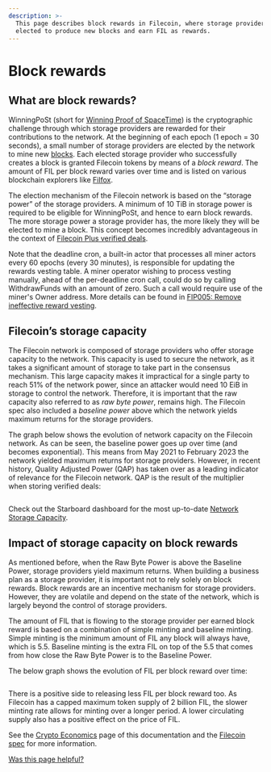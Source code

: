 ```yaml
---
description: >-
  This page describes block rewards in Filecoin, where storage providers are
  elected to produce new blocks and earn FIL as rewards.
---
```


# Block rewards

## What are block rewards?

WinningPoSt (short for [Winning Proof of SpaceTime](https://spec.filecoin.io/algorithms/pos/post/)) is the cryptographic challenge through which storage providers are rewarded for their contributions to the network. At the beginning of each epoch (1 epoch = 30 seconds), a small number of storage providers are elected by the network to mine new [blocks](../../reference/general/glossary.md#block). Each elected storage provider who successfully creates a block is granted Filecoin tokens by means of a _block reward_. The amount of FIL per block reward varies over time and is listed on various blockchain explorers like [Filfox](https://filfox.info/en).

The election mechanism of the Filecoin network is based on the “storage power” of the storage providers. A minimum of 10 TiB in storage power is required to be eligible for WinningPoSt, and hence to earn block rewards. The more storage power a storage provider has, the more likely they will be elected to mine a block. This concept becomes incredibly advantageous in the context of [Filecoin Plus verified deals](../../basics/how-storage-works/filecoin-plus.md).

Note that the deadline cron, a built-in actor that processes all miner actors every 60 epochs (every 30 minutes), is responsible for updating the rewards vesting table.  A miner operator wishing to process vesting manually, ahead of the per-deadline cron call, could do so by calling WithdrawFunds with an amount of zero. Such a call would require use of the miner's Owner address.  More details can be found in [FIP005: Remove ineffective reward vesting](https://github.com/filecoin-project/FIPs/blob/master/FIPS/fip-0005.md). 

## Filecoin’s storage capacity

The Filecoin network is composed of storage providers who offer storage capacity to the network. This capacity is used to secure the network, as it takes a significant amount of storage to take part in the consensus mechanism. This large capacity makes it impractical for a single party to reach 51% of the network power, since an attacker would need 10 EiB in storage to control the network. Therefore, it is important that the raw capacity also referred to as _raw byte power_, remains high. The Filecoin spec also included a _baseline power_ above which the network yields maximum returns for the storage providers.

The graph below shows the evolution of network capacity on the Filecoin network. As can be seen, the baseline power goes up over time (and becomes exponential). This means from May 2021 to February 2023 the network yielded maximum returns for storage providers. However, in recent history, Quality Adjusted Power (QAP) has taken over as a leading indicator of relevance for the Filecoin network. QAP is the result of the multiplier when storing verified deals:

<figure><img src="../../.gitbook/assets/storage-providers-filecoin-economics-block-rewards-capacity.webp" alt=""><figcaption></figcaption></figure>

Check out the Starboard dashboard for the most up-to-date [Network Storage Capacity](https://dashboard.starboard.ventures/capacity-services#network-storage-capacity).

## Impact of storage capacity on block rewards

As mentioned before, when the Raw Byte Power is above the Baseline Power, storage providers yield maximum returns. When building a business plan as a storage provider, it is important not to rely solely on block rewards. Block rewards are an incentive mechanism for storage providers. However, they are volatile and depend on the state of the network, which is largely beyond the control of storage providers.

The amount of FIL that is flowing to the storage provider per earned block reward is based on a combination of simple minting and baseline minting. Simple minting is the minimum amount of FIL any block will always have, which is 5.5. Baseline minting is the extra FIL on top of the 5.5 that comes from how close the Raw Byte Power is to the Baseline Power.

The below graph shows the evolution of FIL per block reward over time:

<figure><img src="../../.gitbook/assets/storage-providers-filecoin-economics-block-rewards-block-rewards.webp" alt=""><figcaption></figcaption></figure>

There is a positive side to releasing less FIL per block reward too. As Filecoin has a capped maximum token supply of 2 billion FIL, the slower minting rate allows for minting over a longer period. A lower circulating supply also has a positive effect on the price of FIL.

See the [Crypto Economics](../../basics/what-is-filecoin/crypto-economics.md) page of this documentation and the [Filecoin spec](https://spec.filecoin.io/#section-systems.filecoin\_token.minting\_model) for more information.



[Was this page helpful?](https://airtable.com/apppq4inOe4gmSSlk/pagoZHC2i1iqgphgl/form?prefill\_Page+URL=https://docs.filecoin.io/storage-providers/filecoin-economics/block-rewards)
